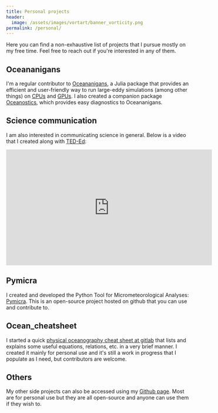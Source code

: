 ```yaml
---
title: Personal projects
header:
  image: /assets/images/vortart/banner_vorticity.png
permalink: /personal/
---
```


Here you can find a non-exhaustive list of projects that I pursue mostly on my free time. Feel free
to reach out if you're interested in any of them.


## Oceananigans

I'm a regular contributor to
[Oceananigans](https://clima.github.io/OceananigansDocumentation/stable/), a Julia package that
provides an efficient and user-friendly way to run large-eddy simulations (among other things) on
[CPUs](https://en.wikipedia.org/wiki/Central_processing_unit) and
[GPUs](https://en.wikipedia.org/wiki/Graphics_processing_unit). I also created a companion package
[Oceanostics](https://github.com/tomchor/Oceanostics.jl), which provides easy diagnostics to
Oceananigans.



## Science communication

I am also interested in communicating science in general. Below is a video that I created
along with [TED-Ed](https://ed.ted.com/):
 
<iframe width="560" height="315" src="https://www.youtube.com/embed/S3i6tJ4XNqA" frameborder="0" allow="accelerometer; autoplay; encrypted-media; gyroscope; picture-in-picture" allowfullscreen></iframe>



## Pymicra

I created and developed the Python Tool for Micrometeorological Analyses:
[Pymicra](https://pymicra.readthedocs.io/en/latest/). This is an open-source project hosted on
github that you can use and contribute to.



## Ocean_cheatsheet

I started a quick [physical oceanography cheat sheet at
gitlab](https://gitlab.com/tomchor/ocean_cheatsheet/-/wikis/home) that lists and explains
some useful equations, relations, etc. in a very brief manner. I created it mainly for
personal use and it's still a work in progress that I populate as I need, but contributors
are welcome.


## Others

My other side projects can also be accessed using my [Github page](https://github.com/tomchor). Most
are for personal use but they are all open-source and anyone can use them if they wish to.



